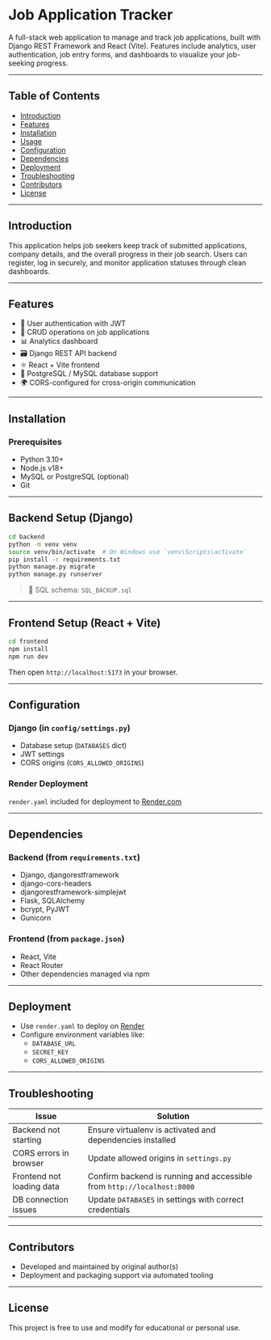 
# Job Application Tracker

A full-stack web application to manage and track job applications, built with Django REST Framework and React (Vite). Features include analytics, user authentication, job entry forms, and dashboards to visualize your job-seeking progress.

---

## Table of Contents

- [Introduction](#introduction)
- [Features](#features)
- [Installation](#installation)
- [Usage](#usage)
- [Configuration](#configuration)
- [Dependencies](#dependencies)
- [Deployment](#deployment)
- [Troubleshooting](#troubleshooting)
- [Contributors](#contributors)
- [License](#license)

---

## Introduction

This application helps job seekers keep track of submitted applications, company details, and the overall progress in their job search. Users can register, log in securely, and monitor application statuses through clean dashboards.

---

## Features

- 🔐 User authentication with JWT
- 📂 CRUD operations on job applications
- 📊 Analytics dashboard
- 🗃️ Django REST API backend
- ⚛️ React + Vite frontend
- 🧩 PostgreSQL / MySQL database support
- 🌍 CORS-configured for cross-origin communication

---

## Installation

### Prerequisites

- Python 3.10+
- Node.js v18+
- MySQL or PostgreSQL (optional)
- Git

---

## Backend Setup (Django)

```bash
cd backend
python -m venv venv
source venv/bin/activate  # On Windows use `venv\Scripts\activate`
pip install -r requirements.txt
python manage.py migrate
python manage.py runserver
```

> 📂 SQL schema: `SQL_BACKUP.sql`

---

## Frontend Setup (React + Vite)

```bash
cd frontend
npm install
npm run dev
```

Then open `http://localhost:5173` in your browser.

---

## Configuration

### Django (in `config/settings.py`)

- Database setup (`DATABASES` dict)
- JWT settings
- CORS origins (`CORS_ALLOWED_ORIGINS`)

### Render Deployment

`render.yaml` included for deployment to [Render.com](https://render.com/)

---

## Dependencies

### Backend (from `requirements.txt`)
- Django, djangorestframework
- django-cors-headers
- djangorestframework-simplejwt
- Flask, SQLAlchemy
- bcrypt, PyJWT
- Gunicorn

### Frontend (from `package.json`)
- React, Vite
- React Router
- Other dependencies managed via npm

---

## Deployment

- Use `render.yaml` to deploy on [Render](https://render.com/)
- Configure environment variables like:
  - `DATABASE_URL`
  - `SECRET_KEY`
  - `CORS_ALLOWED_ORIGINS`

---

## Troubleshooting

| Issue                          | Solution                                                              |
|--------------------------------|-----------------------------------------------------------------------|
| Backend not starting           | Ensure virtualenv is activated and dependencies installed            |
| CORS errors in browser         | Update allowed origins in `settings.py`                              |
| Frontend not loading data      | Confirm backend is running and accessible from `http://localhost:8000`|
| DB connection issues           | Update `DATABASES` in settings with correct credentials               |

---

## Contributors

- Developed and maintained by original author(s)
- Deployment and packaging support via automated tooling

---

## License

This project is free to use and modify for educational or personal use.
